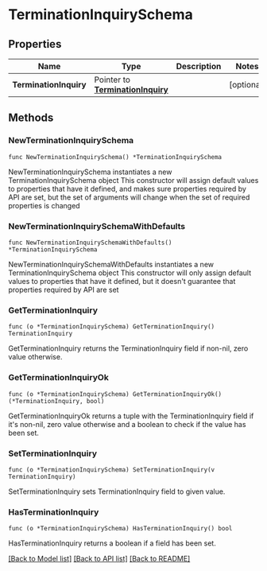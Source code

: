 # TerminationInquirySchema

## Properties

Name | Type | Description | Notes
------------ | ------------- | ------------- | -------------
**TerminationInquiry** | Pointer to [**TerminationInquiry**](TerminationInquiry.md) |  | [optional] 

## Methods

### NewTerminationInquirySchema

`func NewTerminationInquirySchema() *TerminationInquirySchema`

NewTerminationInquirySchema instantiates a new TerminationInquirySchema object
This constructor will assign default values to properties that have it defined,
and makes sure properties required by API are set, but the set of arguments
will change when the set of required properties is changed

### NewTerminationInquirySchemaWithDefaults

`func NewTerminationInquirySchemaWithDefaults() *TerminationInquirySchema`

NewTerminationInquirySchemaWithDefaults instantiates a new TerminationInquirySchema object
This constructor will only assign default values to properties that have it defined,
but it doesn't guarantee that properties required by API are set

### GetTerminationInquiry

`func (o *TerminationInquirySchema) GetTerminationInquiry() TerminationInquiry`

GetTerminationInquiry returns the TerminationInquiry field if non-nil, zero value otherwise.

### GetTerminationInquiryOk

`func (o *TerminationInquirySchema) GetTerminationInquiryOk() (*TerminationInquiry, bool)`

GetTerminationInquiryOk returns a tuple with the TerminationInquiry field if it's non-nil, zero value otherwise
and a boolean to check if the value has been set.

### SetTerminationInquiry

`func (o *TerminationInquirySchema) SetTerminationInquiry(v TerminationInquiry)`

SetTerminationInquiry sets TerminationInquiry field to given value.

### HasTerminationInquiry

`func (o *TerminationInquirySchema) HasTerminationInquiry() bool`

HasTerminationInquiry returns a boolean if a field has been set.


[[Back to Model list]](../README.md#documentation-for-models) [[Back to API list]](../README.md#documentation-for-api-endpoints) [[Back to README]](../README.md)


